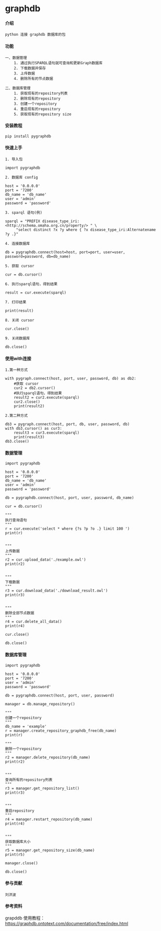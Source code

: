 # graphdb

#### 介绍
    python 连接 graphdb 数据库的包

#### 功能
    一、数据管理
        1. 通过执行SPARQL语句就可查询和更新Graph数据库
        2. 下载数据并保存
        3. 上传数据
        4. 删除所有的节点数据
    
    二、数据库管理
        1. 获取现有的repository列表
        2. 删除现有的repository
        3. 创建一个repository
        4. 重启现有的repository
        5. 获取现有的repository size


#### 安装教程
    pip install pygraphdb


#### 快速上手

    
    1. 导入包
    
    import pygraphdb
    
    2. 数据库 config
    
    host = '0.0.0.0'
    port = '7200'
    db_name = 'db_name'
    user = 'admin'
    password = 'password'
    
    3. sparql 语句(例)
    
    sparql = "PREFIX disease_type_iri:<http://schema.omaha.org.cn/property/> " \
         "select distinct ?x ?y where { ?x disease_type_iri:Alternatename ?y .}"
         
    4. 连接数据库
    
    db = pygraphdb.connect(host=host, port=port, user=user, password=password, db=db_name)
    
    5. 获取 cursor
    
    cur = db.cursor()
    
    6. 执行sparql语句，得到结果
    
    result = cur.execute(sparql)
    
    7. 打印结果
    
    print(result)
    
    8. 关闭 cursor
    
    cur.close()
    
    9. 关闭数据库
    
    db.close()

#### 使用with连接

    1.第一种方式
    
    with pygraph.connect(host, port, user, password, db) as db2:
        #获取 cursor
        cur2 = db2.cursor()
        #执行sparql语句，得到结果
        result2 = cur2.execute(sparql)
        cur2.close()
        print(result2)
    
    2.第二种方式
    
    db3 = pygraph.connect(host, port, db, user, password, db)
    with db3.cursor() as cur3:
        result3 = cur3.execute(sparql)
        print(result3)
    db3.close()

#### 数据管理
    import pygraphdb

    host = '0.0.0.0'
    port = '7200'
    db_name = 'db_name'
    user = 'admin'
    password = 'password'

    db = pygraphdb.connect(host, port, user, password, db_name)

    cur = db.cursor()

    """
    执行查询语句
    """
    r = cur.execute('select * where {?s ?p ?o .} limit 100 ')
    print(r)


    """
    上传数据
    """
    r2 = cur.upload_data('./example.owl')
    print(r2)


    """
    下载数据
    """
    r3 = cur.download_data('./download_result.owl')
    print(r3)


    """
    删除全部节点数据
    """
    r4 = cur.delete_all_data()
    print(r4)

    cur.close()

    db.close()

#### 数据库管理
    import pygraphdb

    host = '0.0.0.0'
    port = '7200'
    user = 'admin'
    password = 'password'

    db = pygraphdb.connect(host, port, user, password)

    manager = db.manage_repository()
    
    """
    创建一个repository
    """
    db_name = 'example'
    r = manager.create_repository_graphdb_free(db_name)
    print(r)
    
    """
    删除一个repository
    """
    r2 = manager.delete_repository(db_name)
    print(r2)
    
    
    """
    查询所有的repository列表
    """
    r3 = manager.get_repository_list()
    print(r3)
    
    
    """
    重启repository
    """
    r4 = manager.restart_repository(db_name)
    print(r4)
    
    
    """
    获取数据库大小
    """
    r5 = manager.get_repository_size(db_name)
    print(r5)

    manager.close()

    db.close()



#### 参与贡献
    刘洪波



#### 参考资料

grapddb 使用教程： 
https://graphdb.ontotext.com/documentation/free/index.html
